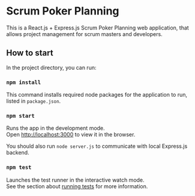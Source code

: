 # Scrum Poker Planning

This is a React.js + Express.js Scrum Poker Planning web application, that allows project management for scrum masters and developers.

## How to start

In the project directory, you can run:

### `npm install`

This command installs required node packages for the application to run, listed in `package.json`.

### `npm start`

Runs the app in the development mode.<br>
Open [http://localhost:3000](http://localhost:3000) to view it in the browser.

You should also run `node server.js` to communicate with local Express.js backend.

### `npm test`

Launches the test runner in the interactive watch mode.<br>
See the section about [running tests](https://facebook.github.io/create-react-app/docs/running-tests) for more information.
